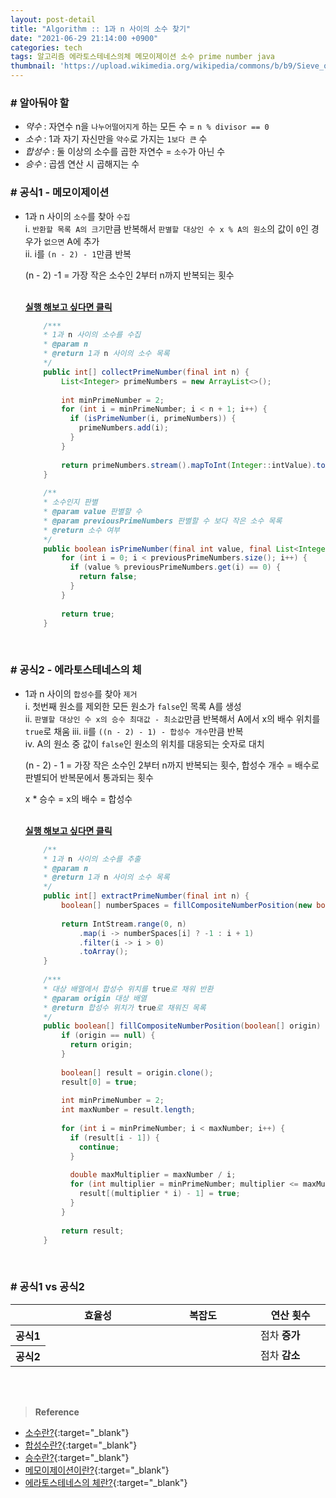 ```yaml
---
layout: post-detail
title: "Algorithm :: 1과 n 사이의 소수 찾기"
date: "2021-06-29 21:14:00 +0900"
categories: tech
tags: 알고리즘 에라토스테네스의체 메모이제이션 소수 prime number java
thumbnail: 'https://upload.wikimedia.org/wikipedia/commons/b/b9/Sieve_of_Eratosthenes_animation.gif'
---
```


### # 알아둬야 할
- *약수* : 자연수 n을 `나누어떨어지게` 하는 모든 수 = `n % divisor == 0`
- *소수* : 1과 자기 자신만을 `약수`로 가지는 `1보다 큰` 수
- *합성수* : 둘 이상의 소수를 곱한 자연수 = `소수`가 아닌 수 
- *승수* : 곱셈 연산 시 곱해지는 수



### # 공식1 - 메모이제이션
- 1과 n 사이의 `소수`를 찾아 `수집`   
    i. `반환할 목록 A의 크기`만큼 반복해서 `판별할 대상인 수 x % A의 원소`의 값이 `0`인 경우가 `없으면` A에 추가   
    ii. i를 `(n - 2) - 1`만큼 반복   
    
    <p class="info mt-2">(n - 2) -1 = 가장 작은 소수인 2부터 n까지 반복되는 횟수</p>

    <br/>
    <a href="https://ideone.com/KCAN9w" target="_blank">
        <strong><i class="fas fa-play-circle"></i> 실행 해보고 싶다면 클릭</strong>
    </a>

    ```java
        /***
        * 1과 n 사이의 소수를 수집
        * @param n
        * @return 1과 n 사이의 소수 목록
        */
        public int[] collectPrimeNumber(final int n) {
            List<Integer> primeNumbers = new ArrayList<>();
            
            int minPrimeNumber = 2;
            for (int i = minPrimeNumber; i < n + 1; i++) {
              if (isPrimeNumber(i, primeNumbers)) {
                primeNumbers.add(i);
              }
            }
            
            return primeNumbers.stream().mapToInt(Integer::intValue).toArray();
        }
        
        /**
        * 소수인지 판별
        * @param value 판별할 수
        * @param previousPrimeNumbers 판별할 수 보다 작은 소수 목록
        * @return 소수 여부
        */
        public boolean isPrimeNumber(final int value, final List<Integer> previousPrimeNumbers) {
            for (int i = 0; i < previousPrimeNumbers.size(); i++) {
              if (value % previousPrimeNumbers.get(i) == 0) {
                return false;
              }
            }
            
            return true;
        }
    ```

<br/>

### # 공식2 - 에라토스테네스의 체
- 1과 n 사이의 `합성수`를 찾아 `제거`   
    i. 첫번째 원소를 제외한 모든 원소가 `false`인 목록 A를 생성   
    ii. `판별할 대상인 수 x의 승수 최대값 - 최소값`만큼 반복해서 A에서 x의 배수 위치를 `true`로 채움
    iii. ii를 `((n - 2) - 1) - 합성수 개수`만큼 반복   
    iv. A의 원소 중 값이 `false`인 원소의 위치를 대응되는 숫자로 대치
    <p class="info mt-2">(n - 2) - 1 = 가장 작은 소수인 2부터 n까지 반복되는 횟수, 합성수 개수 = 배수로 판별되어 반복문에서 통과되는 횟수</p>
    <p class="info">x * 승수 = x의 배수 = 합성수</p>
    
    <br/>
    <a href="https://ideone.com/mJ1EOo" target="_blank">
        <strong><i class="fas fa-play-circle"></i> 실행 해보고 싶다면 클릭</strong>
    </a>
    
    ```java
        /**
        * 1과 n 사이의 소수를 추출
        * @param n
        * @return 1과 n 사이의 소수 목록
        */
        public int[] extractPrimeNumber(final int n) {
            boolean[] numberSpaces = fillCompositeNumberPosition(new boolean[n]);
            
            return IntStream.range(0, n)
                .map(i -> numberSpaces[i] ? -1 : i + 1)
                .filter(i -> i > 0)
                .toArray();
        }
        
        /***
        * 대상 배열에서 합성수 위치를 true로 채워 반환
        * @param origin 대상 배열
        * @return 합성수 위치가 true로 채워진 목록
        */
        public boolean[] fillCompositeNumberPosition(boolean[] origin) {
            if (origin == null) {
              return origin;
            }
            
            boolean[] result = origin.clone();
            result[0] = true;
            
            int minPrimeNumber = 2;
            int maxNumber = result.length;
            
            for (int i = minPrimeNumber; i < maxNumber; i++) {
              if (result[i - 1]) {
                continue;
              }
            
              double maxMultiplier = maxNumber / i;
              for (int multiplier = minPrimeNumber; multiplier <= maxMultiplier; multiplier++) {
                result[(multiplier * i) - 1] = true;
              }
            }
            
            return result;
        }

    ```

<br/>

### # 공식1 vs 공식2

<table class="text-center">
    <colgroup>
        <col width="10%"/>
        <col width="30%"/>
        <col width="30%"/>
        <col width="20%"/>
    </colgroup>
    <thead>
        <tr>
            <th></th>
            <th>효율성</th>
            <th>복잡도</th>
            <th>연산 횟수</th>
        </tr>
    </thead>
    <tbody>
        <tr>
            <th>공식1</th>
            <td>
                <div class="rating-container">
                    <i class="icon rating full"></i>
                    <i class="icon rating full"></i>
                    <i class="icon rating full"></i>
                    <i class="icon rating"></i>
                    <i class="icon rating"></i>
                </div>
            </td>
            <td>
                <div class="rating-container">
                    <i class="icon rating full"></i>
                    <i class="icon rating"></i>
                    <i class="icon rating"></i>
                    <i class="icon rating"></i>
                    <i class="icon rating"></i>
                </div>
            </td>
            <td>점차 <strong>증가</strong></td>
        </tr>
        <tr>
            <th>공식2</th>
            <td>
                <div class="rating-container">
                    <i class="icon rating full"></i>
                    <i class="icon rating full"></i>
                    <i class="icon rating full"></i>
                    <i class="icon rating full"></i>
                    <i class="icon rating full"></i>
                </div>
            </td>
            <td>
                <div class="rating-container">
                    <i class="icon rating full"></i>
                    <i class="icon rating full"></i>
                    <i class="icon rating full"></i>
                    <i class="icon rating full"></i>
                    <i class="icon rating"></i>
                </div>
            </td>
            <td>점차 <strong>감소</strong></td>
        </tr>
    </tbody>
</table>


<br/>
<br/>

> **Reference**
- [소수란?](https://ko.wikipedia.org/wiki/%EC%86%8C%EC%88%98_(%EC%88%98%EB%A1%A0)){:target="_blank"}
- [합성수란?](https://ko.wikipedia.org/wiki/%ED%95%A9%EC%84%B1%EC%88%98){:target="_blank"}
- [승수란?](https://www.scienceall.com/%EC%8A%B9%EC%88%98multiplier-multiplicator/){:target="_blank"}
- [메모이제이션이란?](https://ko.wikipedia.org/wiki/%EB%A9%94%EB%AA%A8%EC%9D%B4%EC%A0%9C%EC%9D%B4%EC%85%98){:target="_blank"}
- [에라토스테네스의 체란?](https://ko.wikipedia.org/wiki/%EC%97%90%EB%9D%BC%ED%86%A0%EC%8A%A4%ED%85%8C%EB%84%A4%EC%8A%A4%EC%9D%98_%EC%B2%B4){:target="_blank"}
